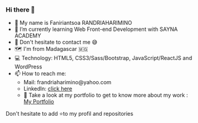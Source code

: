 ### Hi there 👋
<ul>
    <li>🙋 My name is Faniriantsoa RANDRIAHARIMINO </li>
    <li>🌱 I’m currently learning Web Front-end Development with SAYNA ACADEMY </li>
    <li>💬 Don't hesitate to contact me 😅</li> 
    <li>🗺️ I'm from Madagascar 🇲🇬</li>
    <li>💻 Technology: HTML5, CSS3/Sass/Bootstrap, JavaScript/ReactJS and WordPress</li>
    <li>
            📫 How to reach me: 
        <ul>
            <li>Mail: frandriaharimino@yahoo.com</li>
            <li>LinkedIn: <a href='https://www.linkedin.com/in/faniriantsoa/'>click here</a></li>
            <li>👦 Take a look at my portfolio to get to know more about my work :<a href='https://faniriantsoa-portfolio.firebaseapp.com/'> My Portfolio </a></li>
        </ul>
    </li> 
</ul>

Don't hesitate to add ⭐to my profil and repositories
